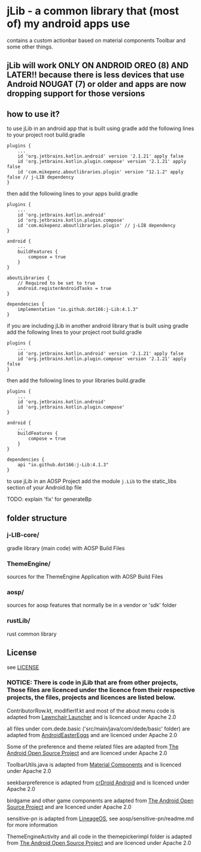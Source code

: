 # jLib - a common library that (most of) my android apps use

contains a custom actionbar based on material components Toolbar and some other things.

## jLib will work ONLY ON ANDROID OREO (8) AND LATER!! because there is less devices that use Android NOUGAT (7) or older and apps are now dropping support for those versions

## how to use it?

to use jLib in an android app that is built using gradle add the following lines to your project root build.gradle
```
plugins {
    ...
    id 'org.jetbrains.kotlin.android' version '2.1.21' apply false
    id 'org.jetbrains.kotlin.plugin.compose' version '2.1.21' apply false
    id 'com.mikepenz.aboutlibraries.plugin' version "12.1.2" apply false // j-LIB dependency
}
```

then add the following lines to your apps build.gradle
```
plugins {
    ...
    id 'org.jetbrains.kotlin.android'
    id 'org.jetbrains.kotlin.plugin.compose'
    id 'com.mikepenz.aboutlibraries.plugin' // j-LIB dependency
}

android {
    ...
    buildFeatures {
        compose = true
    }
}

aboutLibraries {
    // Required to be set to true
    android.registerAndroidTasks = true
}

dependencies {
    implementation "io.github.dot166:j-Lib:4.1.3"
}
```

if you are including jLib in another android library that is built using gradle add the following lines to your project root build.gradle
```
plugins {
    ...
    id 'org.jetbrains.kotlin.android' version '2.1.21' apply false
    id 'org.jetbrains.kotlin.plugin.compose' version '2.1.21' apply false
}
```

then add the following lines to your libraries build.gradle
```
plugins {
    ...
    id 'org.jetbrains.kotlin.android'
    id 'org.jetbrains.kotlin.plugin.compose'
}

android {
    ...
    buildFeatures {
        compose = true
    }
}

dependencies {
    api "io.github.dot166:j-Lib:4.1.3"
}
```

to use jLib in an AOSP Project add the module ```j.Lib``` to the static_libs section of your Android.bp file

TODO: explain 'fix' for generateBp


## folder structure

### j-LIB-core/

gradle library (main code) with AOSP Build Files

### ThemeEngine/

sources for the ThemeEngine Application with AOSP Build Files

### aosp/

sources for aosp features that normally be in a vendor or 'sdk' folder

### rustLib/

rust common library

## License

see [LICENSE](LICENSE)

### NOTICE: There is code in jLib that are from other projects, Those files are licenced under the licence from their respective projects, the files, projects and licences are listed below.

ContributorRow.kt, modifierIf.kt and most of the about menu code is adapted from [Lawnchair Launcher](https://github.com/LawnchairLauncher/lawnchair) and is licenced under Apache 2.0

all files under com.dede.basic ('src/main/java/com/dede/basic' folder) are adapted from [AndroidEasterEggs](https://github.com/hushenghao/AndroidEasterEggs) and are licenced under Apache 2.0

Some of the preference and theme related files are adapted from [The Android Open Source Project](https://source.android.com/) and are licenced under Apache 2.0

ToolbarUtils.java is adapted from [Material Components](https://github.com/material-components/material-components-android) and is licenced under Apache 2.0

seekbarpreference is adapted from [crDroid Android](https://github.com/crdroidandroid) and is licenced under Apache 2.0

birdgame and other game components are adapted from [The Android Open Source Project](https://source.android.com/) and are licenced under Apache 2.0

sensitive-pn is adapted from [LineageOS](https://github.com/LineageOS), see aosp/sensitive-pn/readme.md for more information

ThemeEngineActivity and all code in the themepickerimpl folder is adapted from [The Android Open Source Project](https://source.android.com/) and are licenced under Apache 2.0
